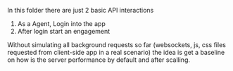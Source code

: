 In this folder there are just 2 basic API interactions

1. As a Agent, Login into the app
2. After login start an engagement

Without simulating all background requests so far (websockets, js, css files requested from client-side app in a real scenario)
the idea is get a baseline on how is the server performance by default and after scalling.

